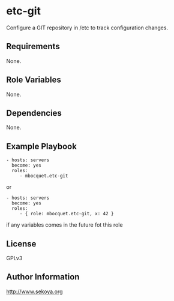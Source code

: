# etc-git

Configure a GIT repository in /etc to track configuration changes.

Requirements
------------

None.

Role Variables
--------------

None.

Dependencies
------------

None.

Example Playbook
----------------

    - hosts: servers
      become: yes
      roles:
         - mbocquet.etc-git

or

    - hosts: servers
      become: yes
      roles:
         - { role: mbocquet.etc-git, x: 42 }

if any variables comes in the future fot this role

License
-------

GPLv3

Author Information
------------------

http://www.sekoya.org
